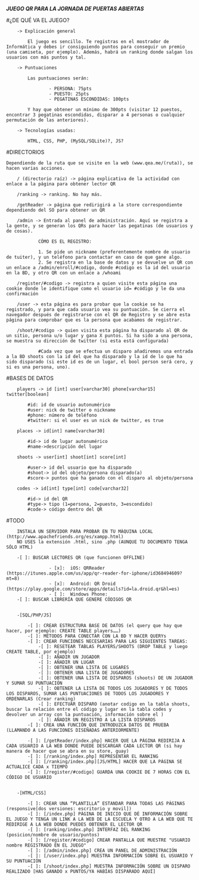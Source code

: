 ***JUEGO QR PARA LA JORNADA DE PUERTAS ABIERTAS***



#¿DE QUÉ VA EL JUEGO?

		-> Explicación general
			
			El juego es sencillo. Te registras en el mostrador de Informática y debes ir consiguiendo puntos para conseguir un premio (una camiseta, por ejemplo). Además, habrá un ranking donde salgan los usuarios con más puntos y tal.

		-> Puntuaciones

			Las puntuaciones serán: 

					- PERSONA: 75pts
					- PUESTO: 25pts
					- PEGATINAS ESCONDIDAS: 100pts

			Y hay que obtener un mínimo de 300pts (visitar 12 puestos, encontrar 3 pegatinas escondidas, disparar a 4 personas o cualquier permutación de las anteriores).

		-> Tecnologías usadas:

			HTML, CSS, PHP, (MySQL/SQLite)?, JS?


#DIRECTORIOS
	
	Dependiendo de la ruta que se visite en la web (www.qea.me/(ruta)), se hacen varias acciones.

		/ (directorio raíz) -> página explicativa de la actividad con enlace a la página para obtener lector QR

		/ranking -> ranking. No hay más.

		/getReader -> página que redirigirá a la store correspondiente dependiendo del SO para obtener un QR

		/admin -> Entrada al panel de administración. Aquí se registra a la gente, y se generan los QRs para hacer las pegatinas (de usuarios y de cosas).

				CÓMO ES EL REGISTRO:

				1. Se pide un nickname (preferentemente nombre de usuario de tuiter), y un teléfono para contactar en caso de que gane algo.
				2. Se registra en la base de datos y se devuelve un QR con un enlace a /admin/enroll/#codigo, donde #codigo es la id del usuario en la BD, y otro QR con un enlace a /whoami

		/register/#codigo -> registra a quien visite esta página una cookie donde le identifique como el usuario id= #código y le da una confirmación

		/user -> esta página es para probar que la cookie se ha registrado, y para que cada usuario vea su puntuación. Se cierra el navegador después de registrarse con el QR de Registro y se abre esta página para comprobar que es la persona que acabamos de registrar.

		/shoot/#codigo -> quien visita esta página ha disparado al QR de un sitio, persona u/o lugar y gana X puntos. Si ha sido a una persona, se muestra su dirección de twitter (si esta está configurada)

				#Cada vez que se efectua un disparo añadiremos una entrada a la BD shoots con la id del que ha disparado y la id de lo que ha sido disparado (si este id es de un lugar, el bool person será cero, y si es una persona, uno).

#BASES DE DATOS


		players -> id [int] user[varchar30] phone[varchar15] twitter[boolean]

			#id: id de usuario autonumérico 
			#user: nick de twitter o nickname 
			#phone: número de teléfono
			#twitter: si el user es un nick de twitter, es true

		places -> id[int] name[varchar30]

			#id-> id de lugar autonumérico 
			#name->descripción del lugar

		shoots -> user[int] shoot[int] score[int]

			#user-> id del usuario que ha disparado
			#shoot-> id del objeto/persona disparado(a)
			#score-> puntos que ha ganado con el disparo al objeto/persona

		codes -> id[int] type[int] code[varchar32]

			#id-> id del QR
			#type-> tipo (1=persona, 2=puesto, 3=escondido)
			#code-> código dentro del QR

#TODO
		
		INSTALA UN SERVIDOR PARA PROBAR EN TU MÁQUINA LOCAL (http://www.apachefriends.org/es/xampp.html)
		NO USES la extensión .html, sino .php (AUNQUE TU DOCUMENTO TENGA SÓLO HTML)

		-[ ]: BUSCAR LECTORES QR (que funcionen OFFLINE)
					
					- [x]:	iOS: QRReader (https://itunes.apple.com/us/app/qr-reader-for-iphone/id368494609?mt=8)
					- [x]:	Android: QR Droid (https://play.google.com/store/apps/details?id=la.droid.qr&hl=es)
					- [ ]:	Windows Phone: 
		-[ ]: BUSCAR LIBRERÍA QUE GENERE CÓDIGOS QR


		-[SQL/PHP/JS]

			-[ ]: CREAR ESTRUCTURA BASE DE DATOS (el query que hay que hacer, por ejemplo: CREATE TABLE players……)
			-[ ]: MÉTODOS PARA CONECTAR CON LA BD Y HACER QUERYs
			-[ ]: CREAR FUNCIONES NECESARIAS PARA LAS SIGUIENTES TAREAS:
				-[ ]: RESETEAR TABLAS PLAYERS/SHOOTS (DROP TABLE y luego CREATE TABLE, por ejemplo)
				-[ ]: AÑADIR UN JUGADOR
				-[ ]: AÑADIR UN LUGAR
				-[ ]: OBTENER UNA LISTA DE LUGARES
				-[ ]: OBTENER UNA LISTA DE JUGADORES
				-[ ]: OBTENER UNA LISTA DE DISPAROS (shoots) DE UN JUGADOR Y SUMAR SU PUNTUACIÓN
				-[ ]: OBTENER LA LISTA DE TODOS LOS JUGADORES Y DE TODOS LOS DISPAROS, SUMAR LAS PUNTUACIONES DE TODOS LOS JUGADORES Y ORDENARLAS (Crear ranking)
				-[ ]: EFECTUAR DISPARO (anotar codigo en la tabla shoots, buscar la relación entre el código y lugar en la tabla codes y devolver un array con la puntuación, información sobre el )
				-[ ]: AÑADIR UN REGISTRO A LA LISTA DISPAROS
			-[ ]: CREA UNA FUNCIÓN QUE INTRODUZCA DATOS DE PRUEBA (LLAMANDO A LAS FUNCIONES DISEÑADAS ANTERIORMENTE)

			-[ ]: [/getReader/index.php] HACER QUE LA PÁGINA REDIRIJA A CADA USUARIO A LA WEB DONDE PUEDE DESCARGAR CADA LECTOR QR (si hay manera de hacer que se abra en su store, guay)
			-[ ]: [/ranking/index.php] REPRESENTAR EL RANKING
			-[ ]: [/ranking/index.php][JS/HTML] HACER QUE LA PÁGINA SE ACTUALICE CADA x TIEMPO
			-[ ]: [/register/#codigo] GUARDA UNA COOKIE DE 7 HORAS CON EL CÓDIGO DE USUARIO


		-[HTML/CSS]
			
			-[ ]: CREAR UNA “PLANTILLA” ESTANDAR PARA TODAS LAS PÁGINAS (responsive[dos versiones: escritorio y movil])
			-[ ]: [/index.php] PÁGINA DE INICIO QUE DÉ INFORMACIÓN SOBRE EL JUEGO Y TENGA UN LINK A LA WEB DE LA ESCUELA Y OTRO A LA WEB QUE TE REDIRIGE A LA WEB DONDE PUEDES OBTENER EL LECTOR QR
			-[ ]: [ranking/index.php] INTERFAZ DEL RANKING (posicion/nombre de usuario/puntos)
			-[ ]: [/register/#codigo] CREAR PANTALLA QUE MUESTRE "USUARIO nombre REGISTRADO EN EL JUEGO"
			-[ ]: [/admin/index.php] CREA UN PANEL DE ADMINISTRACIÓN
			-[ ]: [/user/index.php] MUESTRA INFORMACIÓN SOBRE EL USUARIO Y SU PUNTUACIÓN
			-[ ]: [/shoot/index.php] MUESTRA INFORMACIÓN SOBRE UN DISPARO REALIZADO [HAS GANADO x PUNTOS/YA HABÍAS DISPARADO AQUÍ]
